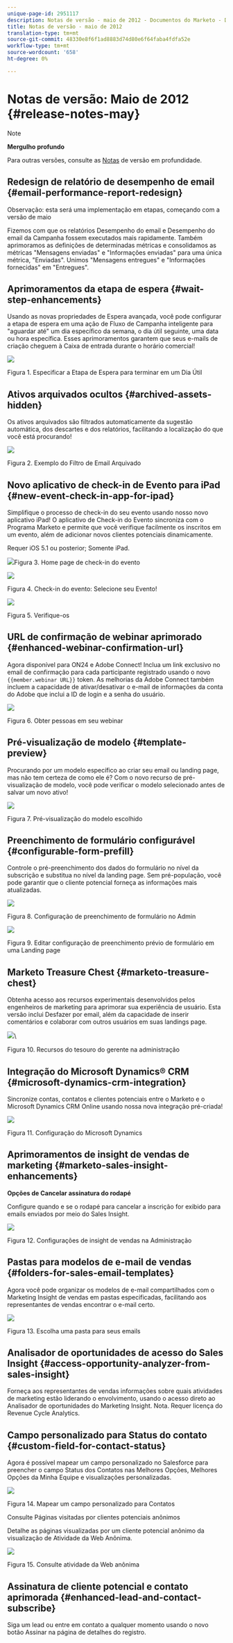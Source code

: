 ```yaml
---
unique-page-id: 2951117
description: Notas de versão - maio de 2012 - Documentos do Marketo - Documentação do produto
title: Notas de versão - maio de 2012
translation-type: tm+mt
source-git-commit: 48330e8f6f1ad8883d74d80e6f64faba4fdfa52e
workflow-type: tm+mt
source-wordcount: '658'
ht-degree: 0%

---
```



# Notas de versão: Maio de 2012 {#release-notes-may}

>[!NOTE]
>
>**Mergulho profundo**
>
>Para outras versões, consulte as [Notas](http://docs.marketo.com/display/docs/release+notes) de versão em profundidade.

## Redesign de relatório de desempenho de email {#email-performance-report-redesign}

Observação: esta será uma implementação em etapas, começando com a versão de maio

Fizemos com que os relatórios Desempenho do email e Desempenho do email da Campanha fossem executados mais rapidamente. Também aprimoramos as definições de determinadas métricas e consolidamos as métricas &quot;Mensagens enviadas&quot; e &quot;Informações enviadas&quot; para uma única métrica, &quot;Enviadas&quot;. Unimos &quot;Mensagens entregues&quot; e &quot;Informações fornecidas&quot; em &quot;Entregues&quot;.

## Aprimoramentos da etapa de espera {#wait-step-enhancements}

Usando as novas propriedades de Espera avançada, você pode configurar a etapa de espera em uma ação de Fluxo de Campanha inteligente para &quot;aguardar até&quot; um dia específico da semana, o dia útil seguinte, uma data ou hora específica. Esses aprimoramentos garantem que seus e-mails de criação cheguem à Caixa de entrada durante o horário comercial!

![](assets/image2014-9-23-10-3a14-3a13.png)

Figura 1. Especificar a Etapa de Espera para terminar em um Dia Útil

## Ativos arquivados ocultos {#archived-assets-hidden}

Os ativos arquivados são filtrados automaticamente da sugestão automática, dos descartes e dos relatórios, facilitando a localização do que você está procurando!

![](assets/image2014-9-23-10-3a14-3a28.png)

Figura 2. Exemplo do Filtro de Email Arquivado

## Novo aplicativo de check-in de Evento para iPad {#new-event-check-in-app-for-ipad}

Simplifique o processo de check-in do seu evento usando nosso novo aplicativo iPad! O aplicativo de Check-in do Evento sincroniza com o Programa Marketo e permite que você verifique facilmente os inscritos em um evento, além de adicionar novos clientes potenciais dinamicamente.

Requer iOS 5.1 ou posterior; Somente iPad.

![](assets/image2014-9-23-10-3a14-3a46.png)Figura 3. Home page de check-in do evento

![](assets/image2014-9-23-10-3a15-3a6.png)

Figura 4. Check-in do evento: Selecione seu Evento!

![](assets/image2014-9-23-10-3a15-3a27.png)

Figura 5. Verifique-os

## URL de confirmação de webinar aprimorado {#enhanced-webinar-confirmation-url}

Agora disponível para ON24 e Adobe Connect! Inclua um link exclusivo no email de confirmação para cada participante registrado usando o novo `{{member.webinar URL}}` token. As melhorias da Adobe Connect também incluem a capacidade de ativar/desativar o e-mail de informações da conta do Adobe que inclui a ID de login e a senha do usuário.

![](assets/image2014-9-23-10-3a15-3a44.png)

Figura 6. Obter pessoas em seu webinar

## Pré-visualização de modelo {#template-preview}

Procurando por um modelo específico ao criar seu email ou landing page, mas não tem certeza de como ele é? Com o novo recurso de pré-visualização de modelo, você pode verificar o modelo selecionado antes de salvar um novo ativo!

![](assets/image2014-9-23-10-3a16-3a4.png)

Figura 7. Pré-visualização do modelo escolhido

## Preenchimento de formulário configurável {#configurable-form-prefill}

Controle o pré-preenchimento dos dados do formulário no nível da subscrição e substitua no nível da landing page. Sem pré-população, você pode garantir que o cliente potencial forneça as informações mais atualizadas.

![](assets/image2014-9-23-10-3a16-3a22.png)

Figura 8. Configuração de preenchimento de formulário no Admin

![](assets/image2014-9-23-10-3a16-3a34.png)

Figura 9. Editar configuração de preenchimento prévio de formulário em uma Landing page

## Marketo Treasure Chest {#marketo-treasure-chest}

Obtenha acesso aos recursos experimentais desenvolvidos pelos engenheiros de marketing para aprimorar sua experiência de usuário. Esta versão inclui Desfazer por email, além da capacidade de inserir comentários e colaborar com outros usuários em suas landings page.

![](assets/image2014-9-23-10-3a16-3a51.png)\

Figura 10. Recursos do tesouro do gerente na administração

## Integração do Microsoft Dynamics® CRM {#microsoft-dynamics-crm-integration}

Sincronize contas, contatos e clientes potenciais entre o Marketo e o Microsoft Dynamics CRM Online usando nossa nova integração pré-criada!

![](assets/image2014-9-23-10-3a17-3a6.png)

Figura 11. Configuração do Microsoft Dynamics

## Aprimoramentos de insight de vendas de marketing {#marketo-sales-insight-enhancements}

**Opções de Cancelar assinatura do rodapé**

Configure quando e se o rodapé para cancelar a inscrição for exibido para emails enviados por meio do Sales Insight.

![](assets/image2014-9-23-10-3a17-3a20.png)

Figura 12. Configurações de insight de vendas na Administração

## Pastas para modelos de e-mail de vendas {#folders-for-sales-email-templates}

Agora você pode organizar os modelos de e-mail compartilhados com o Marketing Insight de vendas em pastas especificadas, facilitando aos representantes de vendas encontrar o e-mail certo.

![](assets/image2014-9-23-10-3a17-3a35.png)

Figura 13. Escolha uma pasta para seus emails

## Analisador de oportunidades de acesso do Sales Insight {#access-opportunity-analyzer-from-sales-insight}

Forneça aos representantes de vendas informações sobre quais atividades de marketing estão liderando o envolvimento, usando o acesso direto ao Analisador de oportunidades do Marketing Insight. Nota. Requer licença do Revenue Cycle Analytics.

## Campo personalizado para Status do contato {#custom-field-for-contact-status}

Agora é possível mapear um campo personalizado no Salesforce para preencher o campo Status dos Contatos nas Melhores Opções, Melhores Opções da Minha Equipe e visualizações personalizadas.

![](assets/image2014-9-23-10-3a17-3a47.png)

Figura 14. Mapear um campo personalizado para Contatos

Consulte Páginas visitadas por clientes potenciais anônimos

Detalhe as páginas visualizadas por um cliente potencial anônimo da visualização de Atividade da Web Anônima.

![](assets/image2014-9-23-10-3a17-3a59.png)

Figura 15. Consulte atividade da Web anônima

## Assinatura de cliente potencial e contato aprimorada {#enhanced-lead-and-contact-subscribe}

Siga um lead ou entre em contato a qualquer momento usando o novo botão Assinar na página de detalhes do registro.

